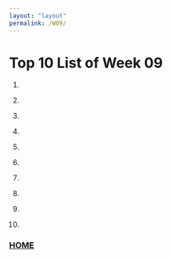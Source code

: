 ```yaml
---
layout: "layout"
permalink: /W09/
---
```


# Top 10 List of Week 09

1. []()<br>


2. []()<br>


3. []()<br>


4. []()<br>


5. []()<br>


6. []()<br>


7. []()<br>


8. []()<br>


9. []()<br>


10. []()<br>


### [HOME](https://theophilus-lukas.github.io/os211)